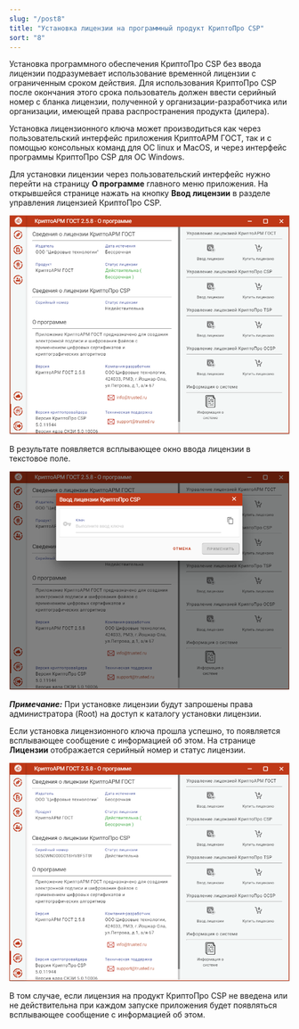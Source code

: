 ```yaml
---
slug: "/post8"
title: "Установка лицензии на программный продукт КриптоПро CSP"
sort: "8"
---
```


Установка программного обеспечения КриптоПро CSP без ввода лицензии подразумевает использование временной лицензии с ограниченным сроком действия. Для использования КриптоПро CSP после окончания этого срока пользователь должен ввести серийный номер с бланка лицензии, полученной у организации-разработчика или организации, имеющей права распространения продукта (дилера).

Установка лицензионного ключа может производиться как через пользовательский интерфейс приложения КриптоАРМ ГОСТ, так и с помощью консольных команд для ОС linux и MacOS, и через интерфейс программы КриптоПро CSP для ОС Windows. 

Для установки лицензии через пользовательский интерфейс нужно перейти на
страницу **О программе** главного меню приложения. На открывшейся странице нажать на кнопку **Ввод лицензии** в разделе управления лицензией КриптоПро CSP.

![no-license.png](./images/no-license.png "Страница ввода лицензионного ключа на КриптоПРО CSP")

В результате появляется всплывающее окно ввода лицензии в текстовое поле.

![input-license-cryptopro.png](./images/input-license-cryptopro.png "Диалоговое окно ввода лицензионного ключа")

***Примечание:*** При установке лицензии будут запрошены права администратора
(Root) на доступ к каталогу установки лицензии.

Если установка лицензионного ключа прошла успешно, то появляется всплывающее
сообщение с информацией об этом. На странице **Лицензии** отображается серийный
номер и статус лицензии.

![license-gost.png](./images/license-gost.png "Сведения о лицензии")

В том случае, если лицензия на продукт КриптоПро CSP не введена или не
действительна при каждом запуске приложения будет появляться всплывающее
сообщение с информацией об этом.
